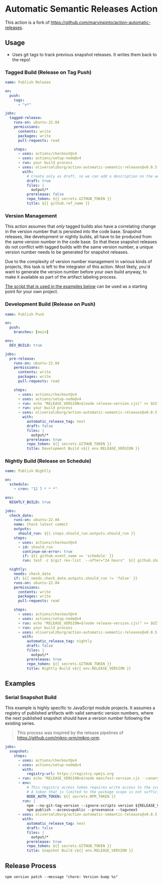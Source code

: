 # Automatic Semantic Releases Action

This action is a fork of <https://github.com/marvinpinto/action-automatic-releases>.

## Usage

- Uses git tags to track previous snapshot releases. It writes them back to the repo!

### Tagged Build (Release on Tag Push)

```yml
name: Publish Release

on:
  push:
    tags:
      - "v*"

jobs:
  tagged-release:
    runs-on: ubuntu-22.04
    permissions:
      contents: write
      packages: write
      pull-requests: read

    steps:
      - uses: actions/checkout@v4
      - uses: actions/setup-node@v4
      - run: your build process
      - uses: oliversalzburg/action-automatic-semantic-releases@v0.0.5
        with:
          # Create only as draft, so we can add a description on the web UI.
          draft: true
          files: |
            output/*
          prerelease: false
          repo_token: ${{ secrets.GITHUB_TOKEN }}
          title: ${{ github.ref_name }}
```

### Version Management

This action assumes that _only_ tagged builds also have a correlating change in the version number that is persisted into the code base. Snapshot releases, like development or nightly builds, all have to be produced from the same version number in the code base. So that these snapshot releases do not conflict with tagged builds with the same version number, a unique version number needs to be generated for snapshot releases.

Due to the complexity of version number management in various kinds of projects, this task is left to the integrator of this action. Most likely, you'd want to generate the version number before your own build anyway, to make it available as part of the artifact labeling process.

[The script that is used in the examples below](./examples/release-version.cjs) can be used as a starting point for your own project.

### Development Build (Release on Push)

```yml
name: Publish Push

on:
  push:
    branches: [main]

env:
  DEV_BUILD: true

jobs:
  pre-release:
    runs-on: ubuntu-22.04
    permissions:
      contents: write
      packages: write
      pull-requests: read

    steps:
      - uses: actions/checkout@v4
      - uses: actions/setup-node@v4
      - run: echo "RELEASE_VERSION=$(node release-version.cjs)" >> $GITHUB_ENV
      - run: your build process
      - uses: oliversalzburg/action-automatic-semantic-releases@v0.0.5
        with:
          automatic_release_tag: next
          draft: false
          files: |
            output/*
          prerelease: true
          repo_token: ${{ secrets.GITHUB_TOKEN }}
          title: Development Build v${{ env.RELEASE_VERSION }}
```

### Nightly Build (Release on Schedule)

```yml
name: Publish Nightly

on:
  schedule:
    - cron: "12 7 * * *"

env:
  NIGHTLY_BUILD: true

jobs:
  check_date:
    runs-on: ubuntu-22.04
    name: Check latest commit
    outputs:
      should_run: ${{ steps.should_run.outputs.should_run }}
    steps:
      - uses: actions/checkout@v4
      - id: should_run
        continue-on-error: true
        if: ${{ github.event_name == 'schedule' }}
        run: test -z $(git rev-list  --after="24 hours"  ${{ github.sha }}) && echo "name=should_run::false" >> $GITHUB_OUTPUT

  nightly:
    needs: check_date
    if: ${{ needs.check_date.outputs.should_run != 'false' }}
    runs-on: ubuntu-22.04
    permissions:
      contents: write
      packages: write
      pull-requests: read

    steps:
      - uses: actions/checkout@v4
      - uses: actions/setup-node@v4
      - run: echo "RELEASE_VERSION=$(node release-version.cjs)" >> $GITHUB_ENV
      - run: your build process
      - uses: oliversalzburg/action-automatic-semantic-releases@v0.0.5
        with:
          automatic_release_tag: nightly
          draft: false
          files: |
            output/*
          prerelease: true
          repo_token: ${{ secrets.GITHUB_TOKEN }}
          title: Nightly Build v${{ env.RELEASE_VERSION }}
```

## Examples

### Serial Snapshot Build

This example is highly specific to JavaScript module projects. It assumes a registry of published artifacts with valid semantic version numbers, where the next published snapshot should have a version number following the existing series.

> This process was inspired by the release pipelines of <https://github.com/mikro-orm/mikro-orm>.

```yml
jobs:
  snapshot:
    steps:
      - uses: actions/checkout@v4
      - uses: actions/setup-node@v4
        with:
          registry-url: https://registry.npmjs.org
      - run: echo "RELEASE_VERSION=$(node manifest-version.cjs --canary=patch)" >> $GITHUB_ENV
      - env:
          # This registry access token requires write access to the scope used in the manifest.
          # A token that is limited to the package scope is not sufficient to publish a completely new module.
          NODE_AUTH_TOKEN: ${{ secrets.NPM_TOKEN }}
        run: |
          npm --no-git-tag-version --ignore-scripts version ${RELEASE_VERSION}
          npm publish --access=public --provenance --tag=next
      - uses: oliversalzburg/action-automatic-semantic-releases@v0.0.5
        with:
          automatic_release_tag: next
          draft: false
          files: |
            output/*
          prerelease: true
          repo_token: ${{ secrets.GITHUB_TOKEN }}
          title: Snapshot Build v${{ env.RELEASE_VERSION }}
```

## Release Process

```shell
npm version patch --message "chore: Version bump %s"
```
